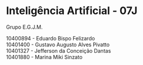 # Inteligência Artificial - 07J
Grupo E.G.J.M.

10400894 - Eduardo Bispo Felizardo<br>
10401400 - Gustavo Augusto Alves Pivatto<br>
10401327 - Jefferson da Conceição Dantas<br>
10401880 - Marina Miki Sinzato<br>
